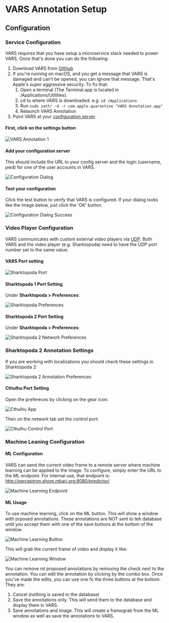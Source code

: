 # VARS Annotation Setup

## Configuration

### Service Configuration

VARS requires that you have setup a microservice stack needed to power VARS. Once that's done you can do the following:

1. Download VARS from [GitHub](https://github.com/mbari-media-management/vars-annotation/releases)
2. If you're running on macOS, and you get a message that VARS is damaged and can't be opened, you can ignore that message. That's Apple's super aggressive security. To fix that:
    1. Open a terminal (The Terminal.app is located in /Applications/Utilities).
    2. cd to where VARS is downloaded. e.g. `cd /Applications`
    3. Run `sudo xattr -d -r com.apple.quarantine "VARS Annotation.app"`
    4. Relaunch VARS Annotation
3. Point VARS at your [configuration server](https://github.com/mbari-media-management/raziel).

#### First, click on the settings button

![VARS Annotation 1](assets/images/VARSAnnotation1.jpeg)

#### Add your configuration server

This should include the URL to your config server and the login (username, pwd) for one of the user accounts in VARS.

![Configuration Dialog](assets/images/ConfigServerDialog.png)

#### Test your configuration

Click the test button to verify that VARS is configured. If your dialog looks like the image below, just click the 'OK' button.

![Configuration Dialog Success](assets/images/ConfigServerDialogSuccess.png)

### Video Player Configuration

VARS communicates with custom external video players via [UDP](https://en.wikipedia.org/wiki/User_Datagram_Protocol). Both VARS and the video player (e.g. Sharktopoda) need to have the UDP port number set to the same value:

#### VARS Port setting

![Sharktopoda Port](assets/images/SharktopodaDialogPort.png)

#### Sharktopoda 1 Port Setting

Under __Sharktopoda > Preferences__:

![Sharktopoda Preferences](assets/images/SharktopodaPrefs.png)

#### Sharktopoda 2 Port Setting

Under __Sharktopoda > Preferences__:

![Sharktopoda 2 Network Preferences](assets/images/Sharktopoda2NetworkPrefs.png)

### Sharktopoda 2 Annotation Settings

If you are working with localizations you should check these settings in Sharktopoda 2:

![Sharktopoda 2 Annotation Preferences](assets/images/Sharktopoda2AnnotationPrefs.png)

#### Cthulhu Port Setting

Open the prefereces by clicking on the gear icon:

![Cthulhu App](assets/images/CthulhuControlsPrefs.jpeg)

Then on the network tab set the control port:

![Cthulhu Control Port](assets/images/CthulhuPrefsNetworkPort.jpeg)

### Machine Leaning Configuration

#### ML Configuration

VARS can send the current video frame to a remote server where machine learning can be applied to the image. To configure, simply enter the URL to the ML endpoint. For internal use, that endpoint is: <http://perceptron.shore.mbari.org:8080/predictor/>

![Machine Learning Endpoint](assets/images/MachineLearningConfiguration.png)

#### ML Usage

To use machine learning, click on the ML button. This will show a window with prposed annotations. These annotations are NOT sent to teh database until you accept them with one of the save buttons at the bottom of the window.

![Machine Learning Button](assets/images/MachineLearningButton.png)

This will grab the current frame of video and display it like:

![Machine Learning Window](assets/images/MLDisplay.png)

You can remove ml proposed annotations by removing the check next to the annotation. You can edit the annotation by clicking by the combo box. Once you've made the edits, you can use one fo the three buttons at the bottom. They are:

1. Cancel (nothing is saved to the database)
2. Save the annotations only. This will send them to the database and display them in VARS.
3. Save annotations and image. This will create a framegrab from the ML window as well as save the annotations to VARS.

